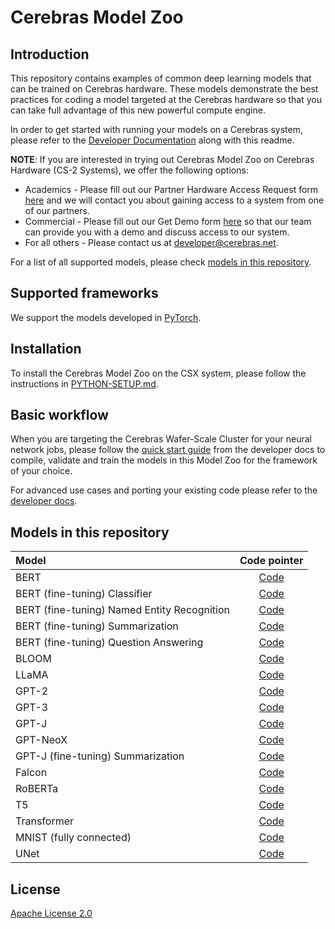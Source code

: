 # Cerebras Model Zoo

## Introduction

This repository contains examples of common deep learning models that can be trained on Cerebras hardware. These models demonstrate the best practices for coding a model targeted at the Cerebras hardware so that you can take full advantage of this new powerful compute engine.

In order to get started with running your models on a Cerebras system, please refer to the [Developer Documentation](https://docs.cerebras.net/en/latest/index.html) along with this readme.

**NOTE**: If you are interested in trying out Cerebras Model Zoo on Cerebras Hardware (CS-2 Systems), we offer the following options:

- Academics - Please fill out our Partner Hardware Access Request form [here](https://www.cerebras.net/developers/partner-hardware-access-request/) and we will contact you about gaining access to a system from one of our partners.
- Commercial - Please fill out our Get Demo form [here]( https://www.cerebras.net/get-demo/) so that our team can provide you with a demo and discuss access to our system.
- For all others - Please contact us at developer@cerebras.net.

For a list of all supported models, please check [models in this repository](#models-in-this-repository).

## Supported frameworks

We support the models developed in [PyTorch](https://pytorch.org/).

## Installation

To install the Cerebras Model Zoo on the CSX system, please follow the instructions in [PYTHON-SETUP.md](./PYTHON-SETUP.md).

## Basic workflow

When you are targeting the Cerebras Wafer-Scale Cluster for your neural network jobs, please follow the [quick start guide](https://docs.cerebras.net/en/latest/wsc/getting-started/cs-appliance.html) from the developer docs to compile, validate and train the models in this Model Zoo for the framework of your choice.

For advanced use cases and porting your existing code please refer to the [developer docs](https://docs.cerebras.net/en/latest/wsc/port/index.html).

## Models in this repository

| Model   | Code pointer   |
|:-------|:-----------------------:|
| BERT | [Code](./modelzoo/transformers/pytorch/bert/) |
| BERT (fine-tuning) Classifier | [Code](./modelzoo/transformers/pytorch/bert/fine_tuning/classifier/) |
| BERT (fine-tuning) Named Entity Recognition | [Code](./modelzoo/transformers/pytorch/bert/fine_tuning/token_classifier/) |
| BERT (fine-tuning) Summarization | [Code](./modelzoo/transformers/pytorch/bert/fine_tuning/extractive_summarization/) |
| BERT (fine-tuning) Question Answering | [Code](./modelzoo/transformers/pytorch/bert/fine_tuning/qa/) |
| BLOOM | [Code](./modelzoo/transformers/pytorch/bloom/) |
| LLaMA | [Code](./modelzoo/transformers/pytorch/llama/) |
| GPT-2 | [Code](./modelzoo/transformers/pytorch/gpt2/) |
| GPT-3 | [Code](./modelzoo/transformers/pytorch/gpt3/) |
| GPT-J | [Code](./modelzoo/transformers/pytorch/gptj/) |
| GPT-NeoX | [Code](./modelzoo/transformers/pytorch/gptj/) |
| GPT-J (fine-tuning) Summarization |[Code](./modelzoo/transformers/pytorch/gptj/fine_tuning/abstractive_summarization/) |
| Falcon | [Code](./modelzoo/transformers/pytorch/falcon/) |
| RoBERTa | [Code](./modelzoo/transformers/pytorch/bert/) |
| T5 | [Code](./modelzoo/transformers/pytorch/t5/) |
| Transformer | [Code](./modelzoo/transformers/pytorch/transformer/) |
| MNIST (fully connected) | [Code](./modelzoo/fc_mnist/pytorch/) |
| UNet | [Code](./modelzoo/vision/pytorch/unet/) |

## License

[Apache License 2.0](./LICENSE)
